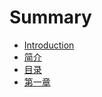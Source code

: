 # Summary

* [Introduction](README.md)
* [简介](chapter1.md)
* [目录](mu-lu.md)
* [第一章](di-yi-zhang.md)

